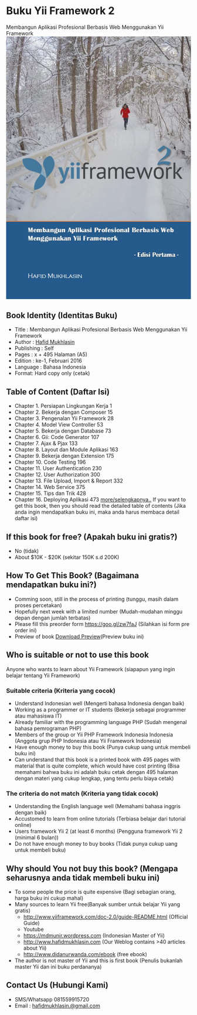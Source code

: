 # Buku Yii Framework 2
Membangun Aplikasi Profesional Berbasis Web Menggunakan Yii Framework
![cover buku](images/cover.jpg)

## Book Identity (Identitas Buku)
- Title : Membangun Aplikasi Profesional Berbasis Web Menggunakan Yii Framework
- Author : [Hafid Mukhlasin](http://hafidmukhlasin.com)
- Publishing : Self
- Pages : x + 495 Halaman (A5)
- Edition : ke-1, Februari 2016
- Language : Bahasa Indonesia
- Format: Hard copy only (cetak)

## Table of Content (Daftar Isi)
- Chapter 1. Persiapan Lingkungan Kerja	1
- Chapter 2. Bekerja dengan Composer	15
- Chapter 3. Pengenalan Yii Framework	28
- Chapter 4. Model View Controller	53
- Chapter 5. Bekerja dengan Database	73
- Chapter 6. Gii: Code Generator	107
- Chapter 7. Ajax & Pjax	133
- Chapter 8. Layout dan Module Aplikasi	163
- Chapter 9. Bekerja dengan Extension	175
- Chapter 10. Code Testing	196
- Chapter 11. User Authentication	230
- Chapter 12. User Authorization	300
- Chapter 13. File Upload, Import & Report	332
- Chapter 14. Web Service	375
- Chapter 15. Tips dan Trik	428
- Chapter 16. Deploying Aplikasi	473
[more/selengkapnya..](TOC.md)
If you want to get this book, then you should read the detailed table of contents (Jika anda ingin mendapatkan buku ini, maka anda harus membaca detail daftar isi)

## If this book for free? (Apakah buku ini gratis?)
- No (tidak)
- About $10K - $20K (sekitar 150K s.d 200K)

## How To Get This Book? (Bagaimana mendapatkan buku ini?)
- Comming soon, still in the process of printing (tunggu, masih dalam proses percetakan)
- Hopefully next week with a limited number (Mudah-mudahan minggu depan dengan jumlah terbatas)
- Please fill this preorder form https://goo.gl/zw7faJ (Silahkan isi form pre order ini)
- Preview of book [Download Preview](book-preview.pdf)(Preview buku ini) 

## Who is suitable or not to use this book
Anyone who wants to learn about Yii Framework (siapapun yang ingin belajar tentang Yii Framework)

### Suitable criteria (Kriteria yang cocok)
- Understand Indonesian well (Mengerti bahasa Indonesia dengan baik)
- Working as a programmer or IT students (Bekerja sebagai programmer atau mahasiswa IT)
- Already familiar with the programming language PHP (Sudah mengenal bahasa pemrograman PHP)
- Members of the group or Yii PHP Framework Indonesia Indonesia (Anggota grup PHP Indonesia atau Yii Framework Indonesia)
- Have enough money to buy this book (Punya cukup uang untuk membeli buku ini)
- Can understand that this book is a printed book with 495 pages with material that is quite complete, which would have cost printing (Bisa memahami bahwa buku ini adalah buku cetak dengan 495 halaman dengan materi yang cukup lengkap, yang tentu perlu biaya cetak)

### The criteria do not match (Kriteria yang tidak cocok)
- Understanding the English language well (Memahami bahasa inggris dengan baik)
- Accustomed to learn from online tutorials (Terbiasa belajar dari tutorial online)
- Users framework Yii 2 (at least 6 months) (Pengguna framework Yii 2 (minimal 6 bulan))
- Do not have enough money to buy books (Tidak punya cukup uang untuk membeli buku)

## Why should You not buy this book? (Mengapa seharusnya anda tidak membeli buku ini)
- To some people the price is quite expensive (Bagi sebagian orang, harga buku ini cukup mahal)
- Many sources to learn Yii free(Banyak sumber untuk belajar Yii yang gratis)
  - http://www.yiiframework.com/doc-2.0/guide-README.html (Official Guide)
  - Youtube
  - https://mdmunir.wordpress.com (Indonesian Master of Yii)
  - http://www.hafidmukhlasin.com (Our Weblog contains >40 articles about Yii)
  - http://www.didanurwanda.com/ebook (free ebook)
- The author is not master of Yii and this is first book (Penulis bukanlah master Yii dan ini buku perdananya)

## Contact Us (Hubungi Kami)
- SMS/Whatsapp 081559915720
- Email : hafidmukhlasin.@gmail.com
